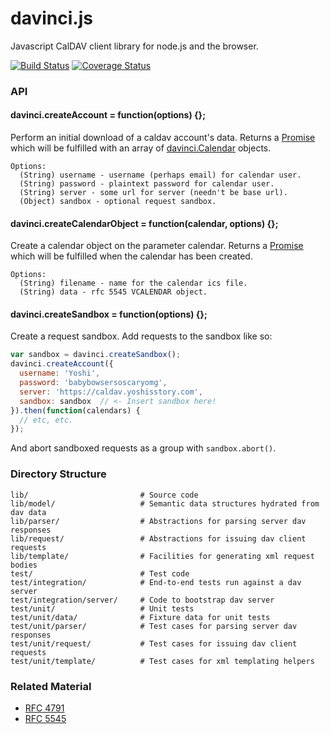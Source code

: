 davinci.js
==========

Javascript CalDAV client library for node.js and the browser.


[![Build Status](https://travis-ci.org/gaye/davinci.js.png?branch=master)](https://travis-ci.org/gaye/davinci.js)
[![Coverage Status](https://img.shields.io/coveralls/gaye/davinci.js.svg)](https://coveralls.io/r/gaye/davinci.js)

### API

#### davinci.createAccount = function(options) {};

Perform an initial download of a caldav account's data. Returns a [Promise](https://developer.mozilla.org/docs/Web/JavaScript/Reference/Global_Objects/Promise) which will be fulfilled with an array of [davinci.Calendar](https://github.com/gaye/davinci.js/blob/master/lib/model/calendar.js) objects.

```
Options:
  (String) username - username (perhaps email) for calendar user.
  (String) password - plaintext password for calendar user.
  (String) server - some url for server (needn't be base url).
  (Object) sandbox - optional request sandbox.
```

#### davinci.createCalendarObject = function(calendar, options) {};

Create a calendar object on the parameter calendar. Returns a [Promise](https://developer.mozilla.org/docs/Web/JavaScript/Reference/Global_Objects/Promise) which will be fulfilled when the calendar has been created.

```
Options:
  (String) filename - name for the calendar ics file.
  (String) data - rfc 5545 VCALENDAR object.
```

#### davinci.createSandbox = function(options) {};

Create a request sandbox. Add requests to the sandbox like so:

```js
var sandbox = davinci.createSandbox();
davinci.createAccount({
  username: 'Yoshi',
  password: 'babybowsersoscaryomg',
  server: 'https://caldav.yoshisstory.com',
  sandbox: sandbox  // <- Insert sandbox here!
}).then(function(calendars) {
  // etc, etc.
});
```
And abort sandboxed requests as a group with `sandbox.abort()`.


### Directory Structure

```
lib/                         # Source code
lib/model/                   # Semantic data structures hydrated from dav data
lib/parser/                  # Abstractions for parsing server dav responses
lib/request/                 # Abstractions for issuing dav client requests
lib/template/                # Facilities for generating xml request bodies
test/                        # Test code
test/integration/            # End-to-end tests run against a dav server
test/integration/server/     # Code to bootstrap dav server
test/unit/                   # Unit tests
test/unit/data/              # Fixture data for unit tests
test/unit/parser/            # Test cases for parsing server dav responses
test/unit/request/           # Test cases for issuing dav client requests
test/unit/template/          # Test cases for xml templating helpers
```

### Related Material

+ [RFC 4791](http://tools.ietf.org/html/rfc4791)
+ [RFC 5545](http://tools.ietf.org/html/rfc5545)
